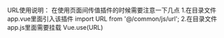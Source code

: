 



URL使用说明：
    在使用页面间传值插件的时候需要注意一下几点
     1.在目录文件app.vue里面引入该插件  import URL from '@/common/js/url';
     2.在目录文件app.js里面需要挂载    Vue.use(URL)


